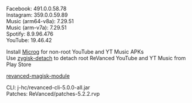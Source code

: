 Facebook: 491.0.0.58.78  
Instagram: 359.0.0.59.89  
Music (arm64-v8a): 7.29.51  
Music (arm-v7a): 7.29.51  
Spotify: 8.9.96.476  
YouTube: 19.46.42  

Install [Microg](https://github.com/ReVanced/GmsCore/releases) for non-root YouTube and YT Music APKs  
Use [zygisk-detach](https://github.com/j-hc/zygisk-detach) to detach root ReVanced YouTube and YT Music from Play Store  

[revanced-magisk-module](https://github.com/j-hc/revanced-magisk-module)
  
CLI: j-hc/revanced-cli-5.0.0-all.jar  
Patches: ReVanced/patches-5.2.2.rvp    
